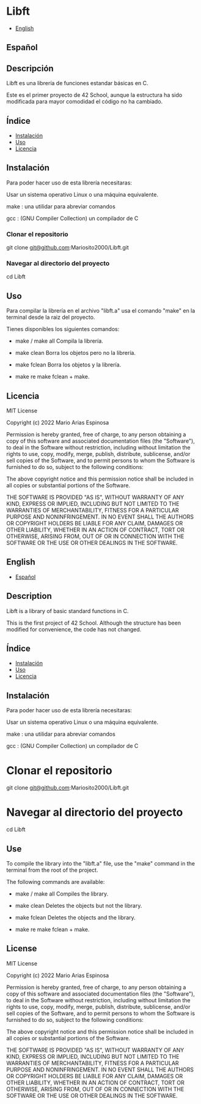 # Libft

- [English](#English)

## Español

## Descripción
Libft es una librería de funciones estandar básicas en C.

Este es el primer proyecto de 42 School, aunque la estructura ha sido modificada para mayor comodidad el código no ha cambiado.

## Índice
- [Instalación](#instalación)
- [Uso](#uso)
- [Licencia](#licencia)

## Instalación
Para poder hacer uso de esta librería necesitaras:

Usar un sistema operativo Linux o una máquina equivalente.

make : una utilidar para abreviar comandos

gcc : (GNU Compiler Collection) un compilador de C

### Clonar el repositorio
git clone git@github.com:Mariosito2000/Libft.git

### Navegar al directorio del proyecto
cd Libft

## Uso
Para compilar la librería en el archivo "libft.a" usa el comando "make" en la terminal desde la raiz del proyecto.

Tienes disponibles los siguientes comandos:

- make / make all
Compila la librería.

- make clean
Borra los objetos pero no la librería.

- make fclean
Borra los objetos y la librería.

- make re
make fclean + make.

## Licencia
MIT License

Copyright (c) 2022 Mario Arias Espinosa

Permission is hereby granted, free of charge, to any person obtaining a copy
of this software and associated documentation files (the "Software"), to deal
in the Software without restriction, including without limitation the rights
to use, copy, modify, merge, publish, distribute, sublicense, and/or sell
copies of the Software, and to permit persons to whom the Software is
furnished to do so, subject to the following conditions:

The above copyright notice and this permission notice shall be included in all
copies or substantial portions of the Software.

THE SOFTWARE IS PROVIDED "AS IS", WITHOUT WARRANTY OF ANY KIND, EXPRESS OR
IMPLIED, INCLUDING BUT NOT LIMITED TO THE WARRANTIES OF MERCHANTABILITY,
FITNESS FOR A PARTICULAR PURPOSE AND NONINFRINGEMENT. IN NO EVENT SHALL THE
AUTHORS OR COPYRIGHT HOLDERS BE LIABLE FOR ANY CLAIM, DAMAGES OR OTHER
LIABILITY, WHETHER IN AN ACTION OF CONTRACT, TORT OR OTHERWISE, ARISING FROM,
OUT OF OR IN CONNECTION WITH THE SOFTWARE OR THE USE OR OTHER DEALINGS IN THE
SOFTWARE.

## English 

- [Español](#Español)

## Description
Libft is a library of basic standard functions in C.

This is the first project of 42 School. Although the structure has been modified for convenience, the code has not changed.

## Índice
- [Instalación](#instalación)
- [Uso](#uso)
- [Licencia](#licencia)

## Instalación
Para poder hacer uso de esta librería necesitaras:

Usar un sistema operativo Linux o una máquina equivalente.

make : una utilidar para abreviar comandos

gcc : (GNU Compiler Collection) un compilador de C

# Clonar el repositorio
git clone git@github.com:Mariosito2000/Libft.git

# Navegar al directorio del proyecto
cd Libft

## Use
To compile the library into the "libft.a" file, use the "make" command in the terminal from the root of the project.

The following commands are available:

- make / make all
Compiles the library.

- make clean
Deletes the objects but not the library.

- make fclean
Deletes the objects and the library.

- make re
make fclean + make.

## License
MIT License

Copyright (c) 2022 Mario Arias Espinosa

Permission is hereby granted, free of charge, to any person obtaining a copy
of this software and associated documentation files (the "Software"), to deal
in the Software without restriction, including without limitation the rights
to use, copy, modify, merge, publish, distribute, sublicense, and/or sell
copies of the Software, and to permit persons to whom the Software is
furnished to do so, subject to the following conditions:

The above copyright notice and this permission notice shall be included in all
copies or substantial portions of the Software.

THE SOFTWARE IS PROVIDED "AS IS", WITHOUT WARRANTY OF ANY KIND, EXPRESS OR
IMPLIED, INCLUDING BUT NOT LIMITED TO THE WARRANTIES OF MERCHANTABILITY,
FITNESS FOR A PARTICULAR PURPOSE AND NONINFRINGEMENT. IN NO EVENT SHALL THE
AUTHORS OR COPYRIGHT HOLDERS BE LIABLE FOR ANY CLAIM, DAMAGES OR OTHER
LIABILITY, WHETHER IN AN ACTION OF CONTRACT, TORT OR OTHERWISE, ARISING FROM,
OUT OF OR IN CONNECTION WITH THE SOFTWARE OR THE USE OR OTHER DEALINGS IN THE
SOFTWARE.